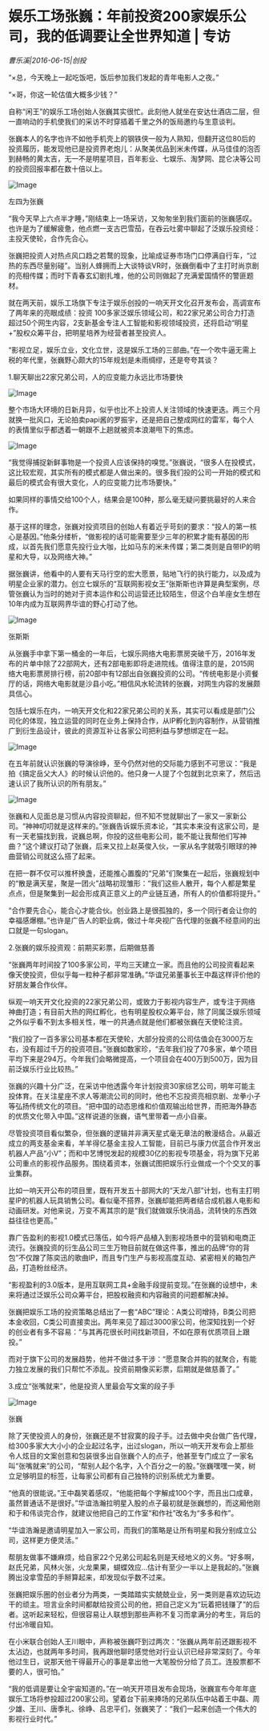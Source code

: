 # 娱乐工场张巍：年前投资200家娱乐公司，我的低调要让全世界知道 | 专访

*曹乐溪|2016-06-15|创投*

“×总，今天晚上一起吃饭吧，饭后参加我们发起的青年电影人之夜。”

“×哥，你这一轮估值大概多少钱？”

自称“闲王”的娱乐工场创始人张巍其实很忙。此刻他人就坐在安达仕酒店二层，但一直响动的手机使我们的采访不时穿插着千里之外的饭局邀约与生意谈判。

张巍本人的名字也许不如他手机壳上的钢铁侠一般为人熟知，但翻开这位80后的投资履历，能发现他已是投资界老炮儿：从聚美优品到米未传媒，从马佳佳的泡否到赫畅的黄太吉，无一不是明星项目，百年影业、七娱乐、淘梦网、昆仑决等公司的投资回报率都在数十倍以上。

![Image](http://p1.pstatp.com/large/31ea000332d5909ccb49)

左四为张巍

“我今天早上六点半才睡，”刚结束上一场采访，又匆匆坐到我们面前的张巍感叹。也许是为了缓解疲惫，他点燃一支古巴雪茄，在吞云吐雾中聊起了泛娱乐投资经：主投天使轮，合作先合心。

张巍把投资人对热点风口趋之若鹜的现象，比喻成证券市场门口停满自行车，“过热的东西尽量别碰”。当别人蜂拥而上大谈特谈VR时，张巍倒看中了主打时尚京剧的亮相传媒；而时下青春玄幻剧扎堆，他的公司则做起了充满爱国情怀的警匪题材。

就在两天前，娱乐工场旗下专注于娱乐创投的一响天开文化召开发布会，高调宣布了两年来的亮眼成绩：投资 100多家泛娱乐领域公司，和22家兄弟公司合力打造超过50个网生内容，2支新基金专注人工智能和影视领域投资，还将启动“明星+”股权众筹平台，把明星培养为经营者甚至投资人。

“影视立足，娱乐立业，文化立世，这是娱乐工场的三部曲。”在一个吹牛逼无需上税的年代里，张巍野心颇大的15年规划是未雨绸缪，还是夸夸其谈？

1.聊天聊出22家兄弟公司，人的应变能力永远比市场要快

![Image](http://p3.pstatp.com/large/31f10004111cdae9181e)

整个市场大环境的日新月异，似乎也比不上投资人关注领域的快速更迭。两三个月就换一批风口，无论拍卖papi酱的罗振宇，还是把自己整成网红的雷军，每个人的表情里似乎都透着一朝跟不上趟就被资本浪潮甩下的焦虑。

![Image](http://p3.pstatp.com/large/31f80001bde499adaf06)

“我觉得捕捉新鲜事物是一个投资人应该保持的嗅觉。”张巍说，“很多人在投模式，这比较宏观，其实所有的模式都是人做出来的。很多我们投的公司一开始的模式和最后的模式会有很大变化，人的应变能力比市场要快。”

如果同样的事情交给100个人，结果会是100种，那么毫无疑问要挑最好的人来合作。

基于这样的理念，张巍对投资项目的创始人有着近乎苛刻的要求：“投人的第一核心是基因。”他条分缕析，“做影视的话可能需要至少三年的积累才能有基因的形成，以首先我们愿意先投行业大咖，比如马东的米未传媒；第二类则是自带IP的明星和大导，以及网络大神。”

据张巍讲，他看中的人要有天马行空的宏大愿景，贴地飞行的执行能力，以及成为明星企业家的潜力。创立七娱乐的“互联网影视女王”张斯斯也许算是典型案例，尽管张巍认为当时的她对于资本运作和公司运营还比较陌生，但这个白羊座女生想在10年内成为互联网界华谊的野心打动了他。

![Image](http://p3.pstatp.com/large/31ef0003bdb8d147774f)

张斯斯

从张巍手中拿下第一桶金的一年后，七娱乐网络大电影票房突破千万，2016年发布的片单中除了22部网大，还有2部电影即将走进院线。值得注意的是，2015网络大电影票房排行榜，前20部中有12部出自张巍投资的公司。“传统电影是小资餐厅的话，网络大电影就是沙县小吃。”相信风水轮流转的张巍，对网生内容的发展颇具信心。

包括七娱乐在内，一响天开文化和22家兄弟公司的关系，其实可以看成是部门公司化的体现，独立运营的同时在业务上保持合作，从IP孵化到内容制作，从营销推广到衍生品设计，彼此的资源互补让各家公司把利益与梦想绑定在一起。

![Image](http://p3.pstatp.com/large/32050002db24c90f6b36)

在五年前就认识张巍的导演徐峥，至今仍然对他的交际能力感到不可思议：“我是拍《搞定岳父大人》的时候认识他的。他只身一人提了个包就到北京来了，然后迅速认识了我所认识的所有朋友。”

![Image](http://p2.pstatp.com/large/31ff0001afb40e3490ec)

张巍和人见面总是习惯从内容投资聊起，但不知不觉就聊出了一家又一家新公司。“神神叨叨就是这样来的。”张巍告诉娱乐资本论，“其实本来没有这家公司，是有一天老猫找到我，说巍总啊，你投的这些电影公司，能不能让我帮他们写神曲？”这个建议打动了张巍，后来又拉上赵英俊入伙，一家从名字就吸引眼球的神曲营销公司就这么搭了起来。

在把一群不仅可以推杯换盏，还能推心置腹的“兄弟”们聚集在一起后，张巍规划中的“散是满天星，聚是一团火”战略初现雏形：“我们这些人散开，每个人都是繁星点点，但是聚集到一起会形成真正意义上的产业链互通，所有人的价值都将提升。”

“合作要先合心，能合心才能合伙。创业路上是很孤独的，多一个同行者会让你的幸福感爆棚。”也许是广告人的职业病，做过十年央视广告代理的张巍不经意间的出口就是一句slogan。

2.张巍的娱乐投资观：前期买彩票，后期做慈善

“张巍两年时间投了100多家公司，平均三天建立一家。而且他的公司投资看起来像天使投资，但似乎每一粒种子都非常准确。”华谊兄弟董事长王中磊这样评价他的好朋友兼合作伙伴。

纵观一响天开文化投资的22家兄弟公司，或致力于影视内容生产，或专注于网络神曲打造；有目前大热的网红孵化，也有明星股权众筹平台，除了同属泛娱乐领域之外似乎看不到太多相关性，唯一的共通点就是他们都被张巍在天使轮注资。

“我们投了一百多家公司基本都在天使轮，大部分投资的公司估值会在3000万左右，没有超过千万的投资项目。”张巍如数家珍，“去年我们投了70多家，单个项目平均下来是294万。今年我们会略微提高，一个项目会在400万到500万，因为目前泛娱乐行业比较热。”

张巍的兴趣十分广泛，在采访中他透露今年计划投资30家综艺公司，明年可能主投体育。在关注星座不求人等潮流公司的同时，他也不忘投资亮相京剧、龙拳小子等弘扬传统文化的项目。“把中国的动态思维和价值观输出给世界，而把海外静态的优质文化带入中国。”这样说道的张巍，语气里带着一点小自豪。

尽管投资项目看似繁杂，但张巍的逻辑并非满天星式毫无章法的散漫结合。从最近成立的两支基金来看，羊羊得亿基金主投人工智能，目前已与康力优蓝合作开发出机器人产品“小V”；而和中艺博悦发起的规模30亿的影视专项基金，将为旗下兄弟公司重点的影视作品服务。围绕着资本，张巍试图把娱乐行业做成一个个交叉的事业集群。

比如一响天开公布的项目里，既有开发五十部网大的“天龙八部”计划，也有主打明星IP的机器人玩具销售公司。看似毫不搭界，张巍却能把两者结合成机器人电影和动画研发。对他来说，万变不离其宗的是“我们就做娱乐快消品，流转快的东西效益往往也更高。”

靠广告盈利的影视1.0模式已落伍，如今将产品植入到影视场景中的营销和电商正流行。张巍投资的衍生品公司三生万物目前就在做这件事，推出的品牌“你的背包”不仅蹭了陈奕迅的歌曲IP，而且专门生产与影视高度互动、紧密相关的箱包产品，打造粉丝经济。

“影视盈利的3.0版本，是用互联网工具+金融手段提前变现。”在张巍的设想中，未来将通过泛娱乐公司众筹平台，把股权融资和内容融资的问题都解决掉。

张巍把娱乐工场的投资策略总结出了一套“ABC”理论：A类公司增持，B类公司把本金收回，C类公司直接卖出。两年来见了超过3000家公司，他深知找到一个好的创业者有多不容易：“与其再花很长时间找新项目，不如在原有优质项目上跟投。”

而对于旗下公司的发展趋势，他并不做过多干涉：“愿意聚合并购的就聚合，有能力独立发展的我们只帮忙不添乱。投资前期像买彩票，后期就是做慈善了。”

3.成立“张嘴就来”，他是投资人里最会写文案的段子手

![Image](http://p1.pstatp.com/large/31f10004111a6cd0af40)

张巍

除了天使投资人的身份，张巍还是不甘寂寞的段子手。过去做中央台做广告代理，给300多家大大小小的企业起过名字，出过slogan，所以一响天开发布会上那些令人炫目的文案创意和包装很多出自张巍个人的点子，他甚至专门成立了一家名叫“张嘴就来”的公司，“帮别人起个名字，入个百分之一的股。”张巍嘿嘿一笑，树立足够明显的标签，让每家公司都有自己独特的识别系统尤为重要。

“他真的很能说。”王中磊笑着感叹，“他能把每个字解成100个字，而且出口成章，虽然普通话不是很好。”华谊浩瀚拉明星入股的点子最初就是张巍想的，而这厢他刚和于和伟谈完合作，就建议他把自己的工作室“和作社”改名为“多多和作”。

“华谊浩瀚是邀请明星加入一家公司，而我们的策略是让所有明星和我分别成立公司，这样更方便灵活。”

帮朋友做事不嫌麻烦，给自家22个兄弟公司起名则是天经地义的义务。“好多啊，赵氏兄弟，风林火张，火龙果果，蝴蝶效应…估计有至少一半以上是我起的。”张巍腾出没拿雪茄的手掰算起来，却发现似乎数不过来。

张巍把娱乐圈的创业者分为两类，一类踏踏实实兢兢业业，另一类则是喜欢边玩边干的顽主。坦言业余时间都献给投资公司的他，把自己定义为“玩着把钱赚了”的后者。这听起来轻松，但很容易让人联想到那些声称不复习而拿满分的考生，背后的付出冷暖自知。

在小米联合创始人王川眼中，声称被张巍吓到过两次：“张巍从两年前还跟影视不太沾边，也就两年多时间，我再跟他聊时感觉他对行业认识已经非常深刻了。今年他过生日，说那天他干得最开心的事是拿出他一大笔股份分给了员工。连股票都不要的人，很可怕。”

“我的低调是要让全宇宙知道的。”在一响天开项目发布会现场，张巍宣布今年年底娱乐工场将参投超过200家公司。望着台下前来捧场的兄弟队伍中站着王中磊、周少雄、王川、唐季礼、徐峥、吕忠平们，张巍笑了：“我们一起来创造一个伟大的影视行业时代。”

